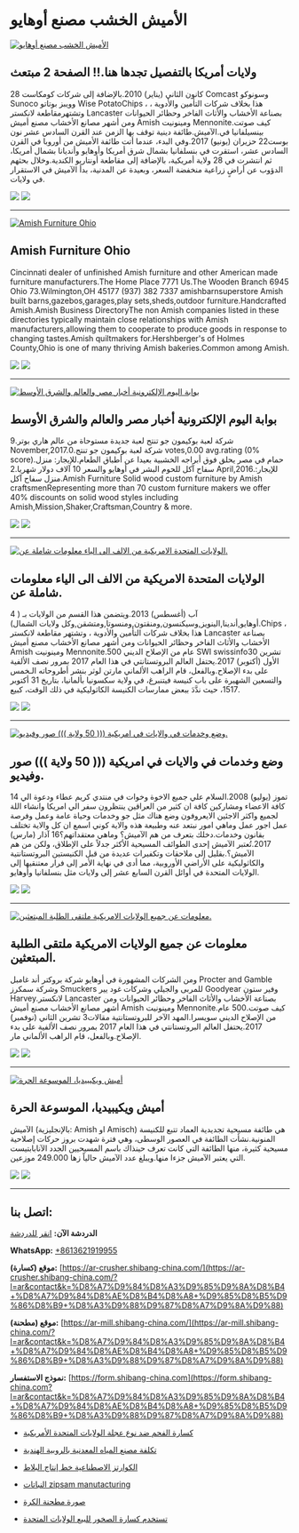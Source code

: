 # الأميش الخشب مصنع أوهايو

<a href="https://swt.shibang-china.com/?l=ar&img&k=%D8%A7%D9%84%D8%A3%D9%85%D9%8A%D8%B4+%D8%A7%D9%84%D8%AE%D8%B4%D8%A8+%D9%85%D8%B5%D9%86%D8%B9+%D8%A3%D9%88%D9%87%D8%A7%D9%8A%D9%88" target="_blank">![الأميش الخشب مصنع أوهايو](http://static.shibang-china.com/all-800x300/953.jpg)</a>

## ولايات أمريكا بالتفصيل تجدها هنا.!! الصفحة 2 مبتعث
28 كانون الثاني (يناير) 2010.بالإضافة إلى شركات كومكاست Comcast وسونوكو Sunoco وويبز بوتاتو Wise PotatoChips ، هذا بخلاف شركات التأمين والأدوية ، وتشتهرمقاطعة لانكستر Lancaster بصناعة الأخشاب والأثاث الفاخر وحظائر الحيوانات ومن أشهر مصانع الأخشاب مصنع أميش Amish ومينونيت Mennonite.كيف صوتت بينسيلفانيا في.الآميش.طائفة دينية توقف بها الزمن عند القرن السادس عشر نون بوست22 حزيران (يونيو) 2017.وفي البدء، عندما أتت طائفة الأميش من أوروبا في القرن السادس عشر، استقرت في بنسلفانيا بشمال شرق أمريكا وأوهايو وأنديانا بشمال أمريكا، ثم انتشرت في 28 ولاية أمريكية، بالإضافة إلى مقاطعة أونتاريو الكندية.وخلال بحثهم الدؤوب عن أراضٍ زراعية منخفضة السعر، وبعيدة عن المدنية، بدأ الآميش في الاستقرار في ولايات.


<a href="https://whatsapp.shibangsoft.com/WhatsApp.php" target="_blank" title="WhatsApp">![](http://static.shibang-china.com/icon/whatsapp.png)</a> <a href="https://swt.shibang-china.com/?l=ar&icon&k=%D8%A7%D9%84%D8%A3%D9%85%D9%8A%D8%B4+%D8%A7%D9%84%D8%AE%D8%B4%D8%A8+%D9%85%D8%B5%D9%86%D8%B9+%D8%A3%D9%88%D9%87%D8%A7%D9%8A%D9%88" target="_blank">![](http://static.shibang-china.com/icon/chat-ar.png)</a>

---

<a href="https://swt.shibang-china.com/?l=ar&img&k=%D8%A7%D9%84%D8%A3%D9%85%D9%8A%D8%B4+%D8%A7%D9%84%D8%AE%D8%B4%D8%A8+%D9%85%D8%B5%D9%86%D8%B9+%D8%A3%D9%88%D9%87%D8%A7%D9%8A%D9%88" target="_blank">![Amish Furniture Ohio](http://static.shibang-china.com/all-800x300/1017.jpg)</a>

## Amish Furniture Ohio
Cincinnati dealer of unfinished Amish furniture and other American made furniture manufacturers.The Home Place 7771 Us.The Wooden Branch 6945 Ohio 73.Wilmington,OH 45177 (937) 382 7337 amishbarnsuperstore Amish built barns,gazebos,garages,play sets,sheds,outdoor furniture.Handcrafted Amish.Amish Business DirectoryThe non Amish companies listed in these directories typically maintain close relationships with Amish manufacturers,allowing them to cooperate to produce goods in response to changing tastes.Amish quiltmakers for.Hershberger&#39;s of Holmes County,Ohio is one of many thriving Amish bakeries.Common among Amish.


<a href="https://whatsapp.shibangsoft.com/WhatsApp.php" target="_blank" title="WhatsApp">![](http://static.shibang-china.com/icon/whatsapp.png)</a> <a href="https://swt.shibang-china.com/?l=ar&icon&k=%D8%A7%D9%84%D8%A3%D9%85%D9%8A%D8%B4+%D8%A7%D9%84%D8%AE%D8%B4%D8%A8+%D9%85%D8%B5%D9%86%D8%B9+%D8%A3%D9%88%D9%87%D8%A7%D9%8A%D9%88" target="_blank">![](http://static.shibang-china.com/icon/chat-ar.png)</a>

---

<a href="https://swt.shibang-china.com/?l=ar&img&k=%D8%A7%D9%84%D8%A3%D9%85%D9%8A%D8%B4+%D8%A7%D9%84%D8%AE%D8%B4%D8%A8+%D9%85%D8%B5%D9%86%D8%B9+%D8%A3%D9%88%D9%87%D8%A7%D9%8A%D9%88" target="_blank">![بوابة اليوم الإلكترونية أخبار مصر والعالم والشرق الأوسط](http://static.shibang-china.com/all-800x300/1107.jpg)</a>

## بوابة اليوم الإلكترونية أخبار مصر والعالم والشرق الأوسط
شركة لعبة بوكيمون جو تنتج لعبة جديدة مستوحاة من عالم هاري بوتر.9 November,2017.شركة لعبة بوكيمون جو تنتج.0 votes,0.00 avg.rating (0% score).حمام في مصر يحلق فوق أبراجه الخشبية بعيدا عن أطباق الطعام.للإيجار: منزل سفاح آكل للحوم البشر في أوهايو والسعر 10 آلاف دولار شهريا.2 April,2016.للإيجار: منزل سفاح آكل.Amish Furniture Solid wood custom furniture by Amish craftsmenRepresenting more than 70 custom furniture makers we offer 40% discounts on solid wood styles including Amish,Mission,Shaker,Craftsman,Country &amp; more.


<a href="https://whatsapp.shibangsoft.com/WhatsApp.php" target="_blank" title="WhatsApp">![](http://static.shibang-china.com/icon/whatsapp.png)</a> <a href="https://swt.shibang-china.com/?l=ar&icon&k=%D8%A7%D9%84%D8%A3%D9%85%D9%8A%D8%B4+%D8%A7%D9%84%D8%AE%D8%B4%D8%A8+%D9%85%D8%B5%D9%86%D8%B9+%D8%A3%D9%88%D9%87%D8%A7%D9%8A%D9%88" target="_blank">![](http://static.shibang-china.com/icon/chat-ar.png)</a>

---

<a href="https://swt.shibang-china.com/?l=ar&img&k=%D8%A7%D9%84%D8%A3%D9%85%D9%8A%D8%B4+%D8%A7%D9%84%D8%AE%D8%B4%D8%A8+%D9%85%D8%B5%D9%86%D8%B9+%D8%A3%D9%88%D9%87%D8%A7%D9%8A%D9%88" target="_blank">![الولايات المتحدة الامريكية من الالف الى الياء معلومات شاملة عن.](http://static.shibang-china.com/all-800x300/1041.jpg)</a>

## الولايات المتحدة الامريكية من الالف الى الياء معلومات شاملة عن.
4 آب (أغسطس) 2013.ويتضمن هذا القسم من الولايات بـ ( أوهايو,أندينا,الينويز,وسيكنسون,ومنقتون,ومنسوتا,ومتشقن,وكل ولايات الشمال).Chips ، هذا بخلاف شركات التأمين والأدوية ، وتشتهر مقاطعة لانكستر Lancaster بصناعة الأخشاب والأثاث الفاخر وحظائر الحيوانات ومن أشهر مصانع الأخشاب مصنع أميش Amish ومينونيت Mennonite.500 عام من الإصلاح الديني SWI swissinfo30 تشرين الأول (أكتوبر) 2017.يحتفل العالم البروتستانتي في هذا العام 2017 بمرور نصف الألفية على بدء الإصلاح.وبالفعل، قام الراهب الألماني مارتن لوثر بنشر أطروحاته الـخمس والتسعين الشهيرة على باب كنيسة فيتنبرغ، في ولاية سكسونيا بألمانيا، بتاريخ 31 أكتوبر 1517، حيث ندَّدَ ببعض ممارسات الكنيسة الكاثوليكية في ذلك الوقت، كبيع.


<a href="https://whatsapp.shibangsoft.com/WhatsApp.php" target="_blank" title="WhatsApp">![](http://static.shibang-china.com/icon/whatsapp.png)</a> <a href="https://swt.shibang-china.com/?l=ar&icon&k=%D8%A7%D9%84%D8%A3%D9%85%D9%8A%D8%B4+%D8%A7%D9%84%D8%AE%D8%B4%D8%A8+%D9%85%D8%B5%D9%86%D8%B9+%D8%A3%D9%88%D9%87%D8%A7%D9%8A%D9%88" target="_blank">![](http://static.shibang-china.com/icon/chat-ar.png)</a>

---

<a href="https://swt.shibang-china.com/?l=ar&img&k=%D8%A7%D9%84%D8%A3%D9%85%D9%8A%D8%B4+%D8%A7%D9%84%D8%AE%D8%B4%D8%A8+%D9%85%D8%B5%D9%86%D8%B9+%D8%A3%D9%88%D9%87%D8%A7%D9%8A%D9%88" target="_blank">![وضع وخدمات في والايات في امريكية ((( 50 ولاية ))) صور وفيديو.](http://static.shibang-china.com/all-800x300/34.jpg)</a>

## وضع وخدمات في والايات في امريكية ((( 50 ولاية ))) صور وفيديو.
14 تموز (يوليو) 2008.السلام علي جميع الاخوة وخوات في منتدي كريم عطاء ودعوة الي كافة الاعضاء ومشاركين كافة ان كثير من العراقين ينتظرون سفر الي امريكا وانشاء اللة لجميع واكثر الاجئين الايعروفون وضع هناك مثل جو وخدمات وحياة عامة وعمل وفرصة عمل اجور عمل وماهي امور نبتعد عنه وطبيعة هذه والاية كوني اسمع ان كل والاية تختلف بقانون وخدمات.دخلك بتعرف من هم الآميش؟ وماهي معتقداتهم؟16 آذار (مارس) 2017.تُعتبر الآميش إحدى الطوائف المسيحية الأكثر جدلاً على الإطلاق، ولكن من هم الآميش؟.بقليل إلى ملاحقات وتكفيرات عديدة من قبل الكنيستين البروتستانتية والكاثوليكية على الأراضي الأوروبية، مما أدى في نهاية الأمر إلى فرار معتنقيها إلى الولايات المتحدة في أوائل القرن السابع عشر إلى ولايات مثل بنسلفانيا وأوهايو.


<a href="https://whatsapp.shibangsoft.com/WhatsApp.php" target="_blank" title="WhatsApp">![](http://static.shibang-china.com/icon/whatsapp.png)</a> <a href="https://swt.shibang-china.com/?l=ar&icon&k=%D8%A7%D9%84%D8%A3%D9%85%D9%8A%D8%B4+%D8%A7%D9%84%D8%AE%D8%B4%D8%A8+%D9%85%D8%B5%D9%86%D8%B9+%D8%A3%D9%88%D9%87%D8%A7%D9%8A%D9%88" target="_blank">![](http://static.shibang-china.com/icon/chat-ar.png)</a>

---

<a href="https://swt.shibang-china.com/?l=ar&img&k=%D8%A7%D9%84%D8%A3%D9%85%D9%8A%D8%B4+%D8%A7%D9%84%D8%AE%D8%B4%D8%A8+%D9%85%D8%B5%D9%86%D8%B9+%D8%A3%D9%88%D9%87%D8%A7%D9%8A%D9%88" target="_blank">![معلومات عن جميع الولايات الامريكية ملتقى الطلبة المبتعثين.](http://static.shibang-china.com/all-800x300/1195.jpg)</a>

## معلومات عن جميع الولايات الامريكية ملتقى الطلبة المبتعثين.
ومن الشركات المشهورة في أوهايو شركة بروكتر أند غامبل Procter and Gamble وشركة سمكرز Smuckers للمربى والجيلي وشركات غود يير Goodyear وفير ستون Harvey.لانكستر Lancaster بصناعة الأخشاب والأثاث الفاخر وحظائر الحيوانات ومن أشهر مصانع الأخشاب مصنع أميش Amish ومينونيت Mennonite.كيف صوتت.500 عام من الإصلاح الديني سويسرا.المهد الآخر للبروتستانتية مقالات3 تشرين الثاني (نوفمبر) 2017.يحتفل العالم البروتستانتي في هذا العام 2017 بمرور نصف الألفية على بدء الإصلاح.وبالفعل، قام الراهب الألماني مار.


<a href="https://whatsapp.shibangsoft.com/WhatsApp.php" target="_blank" title="WhatsApp">![](http://static.shibang-china.com/icon/whatsapp.png)</a> <a href="https://swt.shibang-china.com/?l=ar&icon&k=%D8%A7%D9%84%D8%A3%D9%85%D9%8A%D8%B4+%D8%A7%D9%84%D8%AE%D8%B4%D8%A8+%D9%85%D8%B5%D9%86%D8%B9+%D8%A3%D9%88%D9%87%D8%A7%D9%8A%D9%88" target="_blank">![](http://static.shibang-china.com/icon/chat-ar.png)</a>

---

<a href="https://swt.shibang-china.com/?l=ar&img&k=%D8%A7%D9%84%D8%A3%D9%85%D9%8A%D8%B4+%D8%A7%D9%84%D8%AE%D8%B4%D8%A8+%D9%85%D8%B5%D9%86%D8%B9+%D8%A3%D9%88%D9%87%D8%A7%D9%8A%D9%88" target="_blank">![أميش ويكيبيديا، الموسوعة الحرة](http://static.shibang-china.com/all-800x300/113.jpg)</a>

## أميش ويكيبيديا، الموسوعة الحرة
الآميش (بالإنجليزية: Amish او Amisch) هي طائفة مسيحية تجديدية العماد تتبع للكنيسة المنونية.نشأت الطائفة في العصور الوسطى، وهي فترة شهدت بروز حركات إصلاحية مسيحية كثيرة، منها الطائفة التي كانت تعرف حينذاك باسم المسيحيين الجدد الآنابابتيست التي يعتبر الآميش جزءا منها.ويبلغ عدد الآميش حالياً زها 249.000 موزعين.

<a href="https://whatsapp.shibangsoft.com/WhatsApp.php" target="_blank" title="WhatsApp">![](http://static.shibang-china.com/icon/whatsapp.png)</a> <a href="https://swt.shibang-china.com/?l=ar&icon&k=%D8%A7%D9%84%D8%A3%D9%85%D9%8A%D8%B4+%D8%A7%D9%84%D8%AE%D8%B4%D8%A8+%D9%85%D8%B5%D9%86%D8%B9+%D8%A3%D9%88%D9%87%D8%A7%D9%8A%D9%88" target="_blank">![](http://static.shibang-china.com/icon/chat-ar.png)</a>

---
## اتصل بنا:

**الدردشة الآن:** [انقر للدردشة](https://swt.shibang-china.com?l=ar&contact&k=%D8%A7%D9%84%D8%A3%D9%85%D9%8A%D8%B4+%D8%A7%D9%84%D8%AE%D8%B4%D8%A8+%D9%85%D8%B5%D9%86%D8%B9+%D8%A3%D9%88%D9%87%D8%A7%D9%8A%D9%88)

**WhatsApp:**  [+8613621919955](https://whatsapp.shibangsoft.com/WhatsApp.php)

**موقع (كسارة):** [https://ar-crusher.shibang-china.com/](https://ar-crusher.shibang-china.com/?l=ar&contact&k=%D8%A7%D9%84%D8%A3%D9%85%D9%8A%D8%B4+%D8%A7%D9%84%D8%AE%D8%B4%D8%A8+%D9%85%D8%B5%D9%86%D8%B9+%D8%A3%D9%88%D9%87%D8%A7%D9%8A%D9%88)

**موقع (مطحنة):** [https://ar-mill.shibang-china.com/](https://ar-mill.shibang-china.com/?l=ar&contact&k=%D8%A7%D9%84%D8%A3%D9%85%D9%8A%D8%B4+%D8%A7%D9%84%D8%AE%D8%B4%D8%A8+%D9%85%D8%B5%D9%86%D8%B9+%D8%A3%D9%88%D9%87%D8%A7%D9%8A%D9%88)

**نموذج الاستفسار:** [https://form.shibang-china.com](https://form.shibang-china.com?l=ar&contact&k=%D8%A7%D9%84%D8%A3%D9%85%D9%8A%D8%B4+%D8%A7%D9%84%D8%AE%D8%B4%D8%A8+%D9%85%D8%B5%D9%86%D8%B9+%D8%A3%D9%88%D9%87%D8%A7%D9%8A%D9%88)

* [كسارة الفحم ضد نوع عجلة الولايات المتحدة الأمريكية](../30/%D9%83%D8%B3%D8%A7%D8%B1%D8%A9%20%D8%A7%D9%84%D9%81%D8%AD%D9%85%20%D8%B6%D8%AF%20%D9%86%D9%88%D8%B9%20%D8%B9%D8%AC%D9%84%D8%A9%20%D8%A7%D9%84%D9%88%D9%84%D8%A7%D9%8A%D8%A7%D8%AA%20%D8%A7%D9%84%D9%85%D8%AA%D8%AD%D8%AF%D8%A9%20%D8%A7%D9%84%D8%A3%D9%85%D8%B1%D9%8A%D9%83%D9%8A%D8%A9.md)

* [تكلفة مصنع المياه المعدنية بالروبية الهندية](../28/%D8%AA%D9%83%D9%84%D9%81%D8%A9%20%D9%85%D8%B5%D9%86%D8%B9%20%D8%A7%D9%84%D9%85%D9%8A%D8%A7%D9%87%20%D8%A7%D9%84%D9%85%D8%B9%D8%AF%D9%86%D9%8A%D8%A9%20%D8%A8%D8%A7%D9%84%D8%B1%D9%88%D8%A8%D9%8A%D8%A9%20%D8%A7%D9%84%D9%87%D9%86%D8%AF%D9%8A%D8%A9.md)

* [الكوارتز الاصطناعية خط إنتاج البلاط](../27/%D8%A7%D9%84%D9%83%D9%88%D8%A7%D8%B1%D8%AA%D8%B2%20%D8%A7%D9%84%D8%A7%D8%B5%D8%B7%D9%86%D8%A7%D8%B9%D9%8A%D8%A9%20%D8%AE%D8%B7%20%D8%A5%D9%86%D8%AA%D8%A7%D8%AC%20%D8%A7%D9%84%D8%A8%D9%84%D8%A7%D8%B7.md)

* [النباتات zipsam manutacturing](../30/%D8%A7%D9%84%D9%86%D8%A8%D8%A7%D8%AA%D8%A7%D8%AA%20zipsam%20manutacturing.md)

* [صورة مطحنة الكرة](../26/%D8%B5%D9%88%D8%B1%D8%A9%20%D9%85%D8%B7%D8%AD%D9%86%D8%A9%20%D8%A7%D9%84%D9%83%D8%B1%D8%A9.md)

* [تستخدم كسارة الصخور للبيع الولايات المتحدة](../30/%D8%AA%D8%B3%D8%AA%D8%AE%D8%AF%D9%85%20%D9%83%D8%B3%D8%A7%D8%B1%D8%A9%20%D8%A7%D9%84%D8%B5%D8%AE%D9%88%D8%B1%20%D9%84%D9%84%D8%A8%D9%8A%D8%B9%20%D8%A7%D9%84%D9%88%D9%84%D8%A7%D9%8A%D8%A7%D8%AA%20%D8%A7%D9%84%D9%85%D8%AA%D8%AD%D8%AF%D8%A9.md)